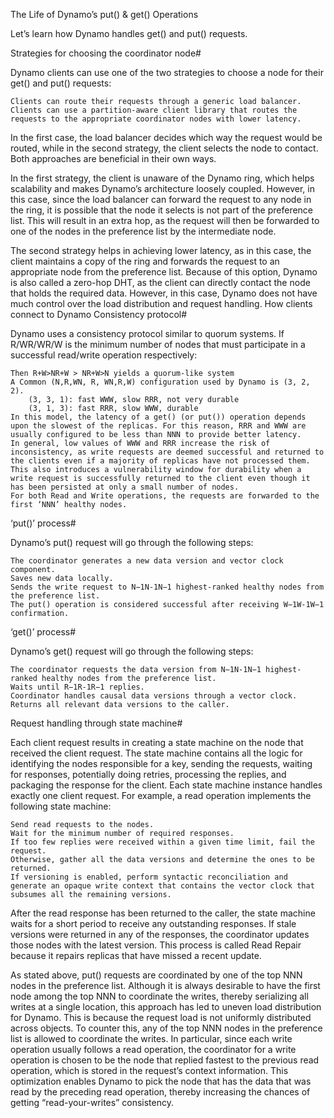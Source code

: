 The Life of Dynamo’s put() & get() Operations

Let’s learn how Dynamo handles get() and put() requests.

Strategies for choosing the coordinator node#

Dynamo clients can use one of the two strategies to choose a node for their get() and put() requests:

    Clients can route their requests through a generic load balancer.
    Clients can use a partition-aware client library that routes the requests to the appropriate coordinator nodes with lower latency.

In the first case, the load balancer decides which way the request would be routed, while in the second strategy, the client selects the node to contact. Both approaches are beneficial in their own ways.

In the first strategy, the client is unaware of the Dynamo ring, which helps scalability and makes Dynamo’s architecture loosely coupled. However, in this case, since the load balancer can forward the request to any node in the ring, it is possible that the node it selects is not part of the preference list. This will result in an extra hop, as the request will then be forwarded to one of the nodes in the preference list by the intermediate node.

The second strategy helps in achieving lower latency, as in this case, the client maintains a copy of the ring and forwards the request to an appropriate node from the preference list. Because of this option, Dynamo is also called a zero-hop DHT, as the client can directly contact the node that holds the required data. However, in this case, Dynamo does not have much control over the load distribution and request handling.
How clients connect to Dynamo
Consistency protocol#

Dynamo uses a consistency protocol similar to quorum systems. If R/WR/WR/W is the minimum number of nodes that must participate in a successful read/write operation respectively:

    Then R+W>NR+W > NR+W>N yields a quorum-like system
    A Common (N,R,WN, R, WN,R,W) configuration used by Dynamo is (3, 2, 2).
        (3, 3, 1): fast WWW, slow RRR, not very durable
        (3, 1, 3): fast RRR, slow WWW, durable
    In this model, the latency of a get() (or put()) operation depends upon the slowest of the replicas. For this reason, RRR and WWW are usually configured to be less than NNN to provide better latency.
    In general, low values of WWW and RRR increase the risk of inconsistency, as write requests are deemed successful and returned to the clients even if a majority of replicas have not processed them. This also introduces a vulnerability window for durability when a write request is successfully returned to the client even though it has been persisted at only a small number of nodes.
    For both Read and Write operations, the requests are forwarded to the first ‘NNN’ healthy nodes.

‘put()’ process#

Dynamo’s put() request will go through the following steps:

    The coordinator generates a new data version and vector clock component.
    Saves new data locally.
    Sends the write request to N−1N-1N−1 highest-ranked healthy nodes from the preference list.
    The put() operation is considered successful after receiving W−1W-1W−1 confirmation.

‘get()’ process#

Dynamo’s get() request will go through the following steps:

    The coordinator requests the data version from N−1N-1N−1 highest-ranked healthy nodes from the preference list.
    Waits until R−1R-1R−1 replies.
    Coordinator handles causal data versions through a vector clock.
    Returns all relevant data versions to the caller.

Request handling through state machine#

Each client request results in creating a state machine on the node that received the client request. The state machine contains all the logic for identifying the nodes responsible for a key, sending the requests, waiting for responses, potentially doing retries, processing the replies, and packaging the response for the client. Each state machine instance handles exactly one client request. For example, a read operation implements the following state machine:

    Send read requests to the nodes.
    Wait for the minimum number of required responses.
    If too few replies were received within a given time limit, fail the request.
    Otherwise, gather all the data versions and determine the ones to be returned.
    If versioning is enabled, perform syntactic reconciliation and generate an opaque write context that contains the vector clock that subsumes all the remaining versions.

After the read response has been returned to the caller, the state machine waits for a short period to receive any outstanding responses. If stale versions were returned in any of the responses, the coordinator updates those nodes with the latest version. This process is called Read Repair because it repairs replicas that have missed a recent update.

As stated above, put() requests are coordinated by one of the top NNN nodes in the preference list. Although it is always desirable to have the first node among the top NNN to coordinate the writes, thereby serializing all writes at a single location, this approach has led to uneven load distribution for Dynamo. This is because the request load is not uniformly distributed across objects. To counter this, any of the top NNN nodes in the preference list is allowed to coordinate the writes. In particular, since each write operation usually follows a read operation, the coordinator for a write operation is chosen to be the node that replied fastest to the previous read operation, which is stored in the request’s context information. This optimization enables Dynamo to pick the node that has the data that was read by the preceding read operation, thereby increasing the chances of getting “read-your-writes” consistency.
